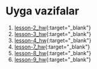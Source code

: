 # Uyga vazifalar
1. [lesson-2_hw](https://uwuvoice.github.io/homeworks/lesson-2_hw){:target="_blank"}
2. [lesson-3_hw](https://uwuvoice.github.io/homeworks/lesson-3_hw){:target="_blank"}
3. [lesson-4_hw](https://uwuvoice.github.io/homeworks/lesson-4_hw){:target="_blank"}
4. [lesson-7_hw](https://uwuvoice.github.io/homeworks/lesson-7_hw){:target="_blank"}
5. [lesson-8_hw](https://uwuvoice.github.io/homeworks/lesson-8_hw){:target="_blank"}
6. [lesson-9_hw](https://uwuvoice.github.io/homeworks/lesson-9_hw){:target="_blank"}